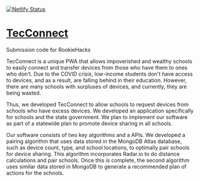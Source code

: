 [![Netlify Status](https://api.netlify.com/api/v1/badges/b1d75549-8cf3-411b-9f7c-8db5f97f0aed/deploy-status)](https://app.netlify.com/sites/brave-kirch-3db040/deploys)
# [TecConnect](https://tecconnect.tech/)
Submission code for RookieHacks

TecConnect is a unique PWA that allows impoverished and wealthy schools to easily connect and transfer devices from those who have them to ones who don’t. Due to the COVID crisis, low-income students don't have access to devices, and as a result, are falling behind in their education. However, there are many schools with surpluses of devices, and currently, they are being wasted. 

Thus, we developed TecConnect to allow schools to request devices from schools who have excess devices. We developed an application specifically for schools and the state government. We plan to implement our software as part of a statewide plan to promote device sharing in all schools. 

Our software consists of two key algorithms and a APIs. We developed a pairing algorithm that uses data stored in the MongoDB Atlas database, such as device count, type, and school locations, to optimally pair schools for device sharing. This algorithm incorporates Radar.io to do distance calculations and pair schools. Once this is complete, the second algorithm uses similar data stored in MongoDB to generate a recommended plan of actions for the schools. 



